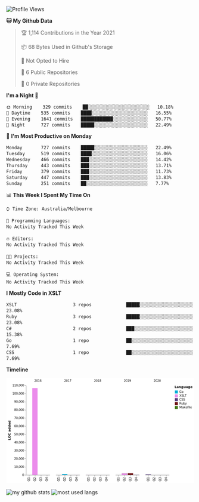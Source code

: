 <!--START_SECTION:waka-->
![Profile Views](http://img.shields.io/badge/Profile%20Views-0-blue)

**🐱 My Github Data** 

> 🏆 1,114 Contributions in the Year 2021
 > 
> 📦 68 Bytes Used in Github's Storage 
 > 
> 🚫 Not Opted to Hire
 > 
> 📜 6 Public Repositories 
 > 
> 🔑 0 Private Repositories  
 > 
**I'm a Night 🦉** 

```text
🌞 Morning    329 commits    ██░░░░░░░░░░░░░░░░░░░░░░░   10.18% 
🌆 Daytime    535 commits    ████░░░░░░░░░░░░░░░░░░░░░   16.55% 
🌃 Evening    1641 commits   ████████████░░░░░░░░░░░░░   50.77% 
🌙 Night      727 commits    █████░░░░░░░░░░░░░░░░░░░░   22.49%

```
📅 **I'm Most Productive on Monday** 

```text
Monday       727 commits    █████░░░░░░░░░░░░░░░░░░░░   22.49% 
Tuesday      519 commits    ████░░░░░░░░░░░░░░░░░░░░░   16.06% 
Wednesday    466 commits    ███░░░░░░░░░░░░░░░░░░░░░░   14.42% 
Thursday     443 commits    ███░░░░░░░░░░░░░░░░░░░░░░   13.71% 
Friday       379 commits    ███░░░░░░░░░░░░░░░░░░░░░░   11.73% 
Saturday     447 commits    ███░░░░░░░░░░░░░░░░░░░░░░   13.83% 
Sunday       251 commits    ██░░░░░░░░░░░░░░░░░░░░░░░   7.77%

```


📊 **This Week I Spent My Time On** 

```text
⌚︎ Time Zone: Australia/Melbourne

💬 Programming Languages: 
No Activity Tracked This Week

🔥 Editors: 
No Activity Tracked This Week

🐱‍💻 Projects: 
No Activity Tracked This Week

💻 Operating System: 
No Activity Tracked This Week

```

**I Mostly Code in XSLT** 

```text
XSLT                     3 repos             █████░░░░░░░░░░░░░░░░░░░░   23.08% 
Ruby                     3 repos             █████░░░░░░░░░░░░░░░░░░░░   23.08% 
C#                       2 repos             ███░░░░░░░░░░░░░░░░░░░░░░   15.38% 
Go                       1 repo              ██░░░░░░░░░░░░░░░░░░░░░░░   7.69% 
CSS                      1 repo              ██░░░░░░░░░░░░░░░░░░░░░░░   7.69%

```


**Timeline**

![Chart not found](https://raw.githubusercontent.com/opoudjis/opoudjis/main/charts/bar_graph.png) 


<!--END_SECTION:waka-->


![my github stats](https://github-readme-stats.vercel.app/api?username=opoudjis&show_icons=true&theme=tokyonight&line_height=27)
![most used langs](https://github-readme-stats.vercel.app/api/top-langs/?username=opoudjis&hide=css,html&theme=tokyonight)

<!--
**opoudjis/opoudjis** is a ✨ _special_ ✨ repository because its `README.md` (this file) appears on your GitHub profile.

Here are some ideas to get you started:

- 🔭 I’m currently working on ...
- 🌱 I’m currently learning ...
- 👯 I’m looking to collaborate on ...
- 🤔 I’m looking for help with ...
- 💬 Ask me about ...
- 📫 How to reach me: ...
- 😄 Pronouns: ...
- ⚡ Fun fact: ...
-->

